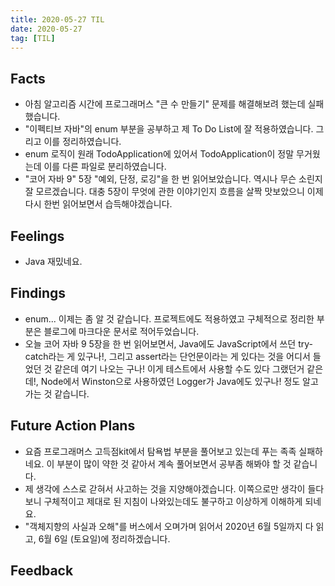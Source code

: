 ```yaml
---
title: 2020-05-27 TIL
date: 2020-05-27
tag: [TIL]
---
```


## Facts

- 아침 알고리즘 시간에 프로그래머스 "큰 수 만들기" 문제를 해결해보려 했는데 실패했습니다.
- "이펙티브 자바"의 enum 부분을 공부하고 제 To Do List에 잘 적용하였습니다. 그리고 이를 정리하였습니다.
- enum 로직이 원래 TodoApplication에 있어서 TodoApplication이 정말 무거웠는데 이를 다른 파일로 분리하였습니다.
- "코어 자바 9" 5장 "예외, 단정, 로깅"을 한 번 읽어보았습니다. 역시나 무슨 소린지 잘 모르겠습니다. 대충 5장이 무엇에 관한 이야기인지 흐름을 살짝 맛보았으니 이제 다시 한번 읽어보면서 습득해야겠습니다.

## Feelings

- Java 재밌네요.

## Findings

- enum... 이제는 좀 알 것 같습니다. 프로젝트에도 적용하였고 구체적으로 정리한 부분은 블로그에 마크다운 문서로 적어두었습니다.
- 오늘 코어 자바 9 5장을 한 번 읽어보면서, Java에도 JavaScript에서 쓰던 try-catch라는 게 있구나!, 그리고 assert라는 단언문이라는 게 있다는 것을 어디서 들었던 것 같은데 여기 나오는 구나! 이게 테스트에서 사용할 수도 있다 그랬던거 같은데!, Node에서 Winston으로 사용하였던 Logger가 Java에도 있구나! 정도 알고 가는 것 같습니다.

## Future Action Plans

- 요즘 프로그래머스 고득점kit에서 탐욕법 부분을 풀어보고 있는데 푸는 족족 실패하네요. 이 부분이 많이 약한 것 같아서 계속 풀어보면서 공부좀 해봐야 할 것 같습니다.
- 제 생각에 스스로 갇혀서 사고하는 것을 지양해야겠습니다. 이쪽으로만 생각이 들다보니 구체적이고 제대로 된 지침이 나와있는데도 불구하고 이상하게 이해하게 되네요.
- "객체지향의 사실과 오해"를 버스에서 오며가며 읽어서 2020년 6월 5일까지 다 읽고, 6월 6일 (토요일)에 정리하겠습니다.

## Feedback
